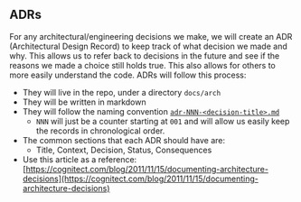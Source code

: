 ## ADRs

For any architectural/engineering decisions we make, we will create an ADR (Architectural Design Record) to keep track of what decision we made and why. This allows us to refer back to decisions in the future and see if the reasons we made a choice still holds true. This also allows for others to more easily understand the code. ADRs will follow this process:

- They will live in the repo, under a directory `docs/arch`
- They will be written in markdown
- They will follow the naming convention [`adr-NNN-<decision-title>.md`](http://adr-nnn.md/)
    - `NNN` will just be a counter starting at `001` and will allow us easily keep the records in chronological order.
- The common sections that each ADR should have are:
    - Title, Context, Decision, Status, Consequences
- Use this article as a reference: [https://cognitect.com/blog/2011/11/15/documenting-architecture-decisions](https://cognitect.com/blog/2011/11/15/documenting-architecture-decisions)